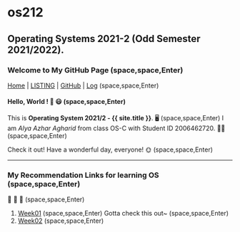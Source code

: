 # os212 
## Operating Systems 2021-2 (Odd Semester 2021/2022).

### **Welcome to My GitHub Page** (space,space,Enter)
[Home](https://alyazharr.github.io/os212/) | [LISTING](.) | [GitHub](https://github.com/alyazharr) | [Log](https://alyazharr.github.io/os212/TXT/mylog.txt) (space,space,Enter)

#### Hello, World ! 👋 😃 (space,space,Enter) 

This is **Operating System 2021/2 - {{ site.title }}**. 🖥️ (space,space,Enter) 
I am _Alya Azhar Agharid_ from class OS-C with Student ID 2006462720. 👩‍🎓 (space,space,Enter)

Check it out! Have a wonderful day, everyone! 🌞 (space,space,Enter)

---
### My Recommendation Links for learning OS (space,space,Enter)
🔽 🔽 🔽 (space,space,Enter)
1. [Week01](.) (space,space,Enter)
Gotta check this out~ (space,space,Enter)
2. [Week02](.) (space,space,Enter)

